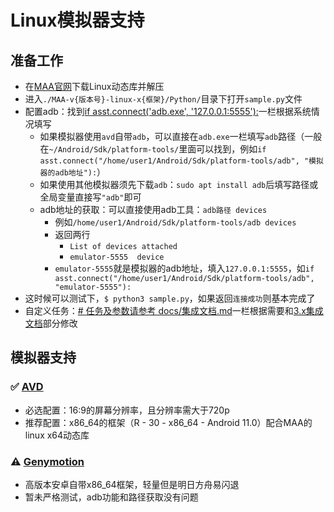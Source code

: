 # Linux模拟器支持

## 准备工作

- 在[MAA官网](https://maa.plus/)下载Linux动态库并解压
- 进入`./MAA-v{版本号}-linux-x{框架}/Python/`目录下打开`sample.py`文件
- 配置adb：找到[if asst.connect('adb.exe', '127.0.0.1:5555'):](https://github.com/MaaAssistantArknights/MaaAssistantArknights/blob/722f0ddd4765715199a5dc90ea1bec2940322344/src/Python/sample.py#L48)一栏根据系统情况填写
  - 如果模拟器使用`avd`自带`adb`，可以直接在`adb.exe`一栏填写`adb`路径（一般在`~/Android/Sdk/platform-tools/`里面可以找到，例如`if asst.connect("/home/user1/Android/Sdk/platform-tools/adb", "模拟器的adb地址"):`）
  - 如果使用其他模拟器须先下载`adb`：`sudo apt install adb`后填写路径或全局变量直接写`"adb"`即可
  - adb地址的获取：可以直接使用adb工具：`adb路径 devices`
    - 例如`/home/user1/Android/Sdk/platform-tools/adb devices`
    - 返回两行
      - `List of devices attached`
      - `emulator-5555	device`
    - `emulator-5555`就是模拟器的adb地址，填入`127.0.0.1:5555`，如`if asst.connect("/home/user1/Android/Sdk/platform-tools/adb", "emulator-5555"):`
- 这时候可以测试下，`$ python3 sample.py`，如果返回`连接成功`则基本完成了
- 自定义任务：[# 任务及参数请参考 docs/集成文档.md](https://github.com/MaaAssistantArknights/MaaAssistantArknights/blob/722f0ddd4765715199a5dc90ea1bec2940322344/src/Python/sample.py#L54)一栏根据需要和[3.x集成文档](https://maa.plus/docs/3.1-%E9%9B%86%E6%88%90%E6%96%87%E6%A1%A3.html)部分修改

## 模拟器支持

### ✅ [AVD](https://developer.android.com/studio/run/managing-avds)

- 必选配置：16:9的屏幕分辨率，且分辨率需大于720p
- 推荐配置：x86_64的框架（R - 30 - x86_64 - Android 11.0）配合MAA的linux x64动态库

### ⚠️ [Genymotion](https://www.genymotion.com/)

- 高版本安卓自带x86_64框架，轻量但是明日方舟易闪退
- 暂未严格测试，adb功能和路径获取没有问题
